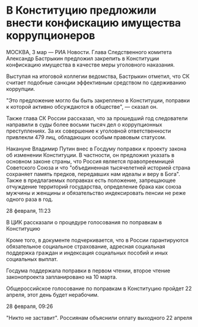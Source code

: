 # В Конституцию предложили внести конфискацию имущества коррупционеров

МОСКВА, 3 мар — РИА Новости. Глава Следственного комитета Александр Бастрыкин предложил закрепить в Конституции конфискацию имущества в качестве меры уголовного наказания.

Выступая на итоговой коллегии ведомства, Бастрыкин отметил, что СК считает подобные санкции эффективным средством по сдерживанию коррупции.

"Это предложение могло бы быть закреплено в Конституции, поправки к которой активно обсуждаются в обществе", — сказал он.

Также глава СК России рассказал, что за прошедший год следователи направили в суды более восьми тысяч дел о коррупционных преступлениях. За их совершение к уголовной ответственности привлекли 479 лиц, обладающих особым правовым статусом.

Накануне Владимир Путин внес в Госдуму поправки к проекту закона об изменении Конституции. В частности, он предложил указать в основном законе страны, что Россия является правопреемницей Советского Союза и что "объединенная тысячелетней историей страна сохраняет память предков, передавших нам идеалы и веру в Бога". Также в предлагаемых поправках есть положение, запрещающее отчуждение территорий государства, определение брака как союза мужчины и женщины и обязательство индексировать пенсии не реже одного раза в год.

28 февраля, 11:23

В ЦИК рассказали о процедуре голосования по поправкам в Конституцию

Кроме того, в документе подчеркивается, что в России гарантируются обязательное социальное страхование, адресная социальная поддержка граждан и индексация социальных пособий и иных социальных выплат.

Госдума поддержала поправки в первом чтении, второе чтение законопроекта запланировано на 10 марта.

Общероссийское голосование по поправкам в Конституцию пройдет 22 апреля, этот день будет нерабочим.

28 февраля, 09:26

"Никто не заставит". Россиянам объяснили оплату выходного 22 апреля